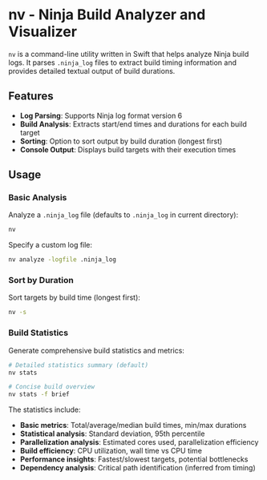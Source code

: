 # nv - Ninja Build Analyzer and Visualizer

`nv` is a command-line utility written in Swift that helps analyze Ninja build logs. It parses `.ninja_log` files to extract build timing information and provides detailed textual output of build durations.

## Features

- **Log Parsing**: Supports Ninja log format version 6
- **Build Analysis**: Extracts start/end times and durations for each build target
- **Sorting**: Option to sort output by build duration (longest first)
- **Console Output**: Displays build targets with their execution times

## Usage

### Basic Analysis

Analyze a `.ninja_log` file (defaults to `.ninja_log` in current directory):

```bash
nv
```

Specify a custom log file:

```bash
nv analyze -logfile .ninja_log
```

### Sort by Duration

Sort targets by build time (longest first):

```bash
nv -s
```

### Build Statistics

Generate comprehensive build statistics and metrics:

```bash
# Detailed statistics summary (default)
nv stats

# Concise build overview
nv stats -f brief
```

The statistics include:
- **Basic metrics**: Total/average/median build times, min/max durations
- **Statistical analysis**: Standard deviation, 95th percentile
- **Parallelization analysis**: Estimated cores used, parallelization efficiency
- **Build efficiency**: CPU utilization, wall time vs CPU time
- **Performance insights**: Fastest/slowest targets, potential bottlenecks
- **Dependency analysis**: Critical path identification (inferred from timing)
